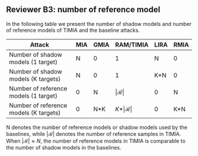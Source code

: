 ## Reviewer B3: number of reference model

In the following table we present the number of shadow models and number of reference models of TIMIA and the baseline attacks.

| Attack                                  | MIA  | GMIA | RAM/TIMIA | LIRA | RMIA |
|-----------------------------------------|------|------|-----------|------|------|
| Number of shadow models (1 target)      | N    | 0    | 1         | N    | 0    |
| Number of shadow models (K targets)     | N    | 0    | 1         | K*N  | 0    |
| Number of reference models (1 target)   | 0    | N    | $\vert\mathcal{R}\vert$   | 0    | N    |
| Number of reference models (K targets)  | 0    | N*K  | $K*\vert\mathcal{R}\vert$ | 0    | K*N  |

N denotes the number of reference models or shadow models used by the baselines, while $|\mathcal{R}|$ denotes the number of reference samples in TIMIA.
When $|\mathcal{R}| \approx N$, the number of reference models in TIMIA is comparable to the number of shadow models in the baselines.


